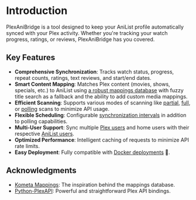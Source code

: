 # Introduction

PlexAniBridge is a tool designed to keep your AniList profile automatically synced with your Plex activity. Whether you're tracking your watch progress, ratings, or reviews, PlexAniBridge has you covered.

## Key Features

- **Comprehensive Synchronization**: Tracks watch status, progress, repeat counts, ratings, text reviews, and start/end dates.
- **Smart Content Mapping**: Matches Plex content (movies, shows, specials, etc.) to AniList using [a robust mappings database](https://github.com/eliasbenb/PlexAniBridge-Mappings) with fuzzy title search as a fallback and the ability to add custom media mappings.
- **Efficient Scanning**: Supports various modes of scanning like [partial](./configuration.md#partial_scan), [full](./configuration.md#partial_scan), or [polling](./configuration.md#) scans to minimize API usage.
- **Flexible Scheduling**: Configurable [synchronization intervals](./configuration.md#sync_interval) in addition to polling capabilities.
- **Multi-User Support**: Sync multiple [Plex users](./configuration.md#plex_user) and home users with their respective [AniList users](./configuration.md#anilist_token).
- **Optimized Performance**: Intelligent caching of requests to minimize API rate limits.
- **Easy Deployment**: Fully compatible with [Docker deployments](./quick-start/docker.md) 🐳.

## Acknowledgments

- [Kometa Mappings](https://github.com/Kometa-Team/Anime-IDs): The inspiration behind the mappings database.
- [Python-PlexAPI](https://github.com/pkkid/python-plexapi): Powerful and straightforward Plex API bindings.
